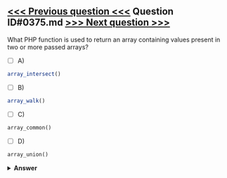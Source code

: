 [<<< Previous question <<<](0374.md)   Question ID#0375.md   [>>> Next question >>>](0376.md)
---

What PHP function is used to return an array containing values present in two or more passed arrays?

- [ ] A)
```php
array_intersect()
```

- [ ] B)
```php
array_walk()
```

- [ ] C)
```php
array_common()
```

- [ ] D)
```php
array_union()
```


<details><summary><b>Answer</b></summary>
<p>
  Answer: <strong>A</strong>
</p>
</details>
